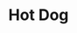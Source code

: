 ---
pid: LLG10
title: Hot Dog
location_transcription: in place of william penn
zipcode: '19130'
outside_phl: 
neighborhood: Art Museum,Francisville
age: '48.5'
age_range: 40-49
instagram: 
image_file_name: LLG_10.jpg
proposal_transcription: 
topic: Food,Philadelphia
topic_summary: 0, 0
type: Sculpture Statue
keywords_other: william penn, city hall
credit: "#stoppenn"
image_labels: 
twitter: 
facebook: 
permalink: "/monuments/llg10/"
layout: item-page
---